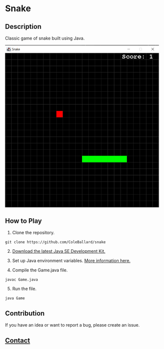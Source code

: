 # Snake

## Description

Classic game of snake built using Java.

![Classic game of snake with a large grid, a short green snake in a straight line, with a red target above it and a score of 1 at the top right](https://raw.githubusercontent.com/ColeBallard/snake/main/res/game-capture.PNG)

## How to Play

1. Clone the repository.

```shell
git clone https://github.com/ColeBallard/snake
```

2. [Download the latest Java SE Development Kit.](https://www.oracle.com/java/technologies/downloads)

3. Set up Java environment variables. [More information here.](https://www.javatpoint.com/how-to-run-a-java-program-in-windows-10)

4. Compile the Game.java file.

```shell
javac Game.java
```

5. Run the file.

```shell
java Game
```

## Contribution

If you have an idea or want to report a bug, please create an issue.

## **[Contact](https://coleb.io/contact)**
